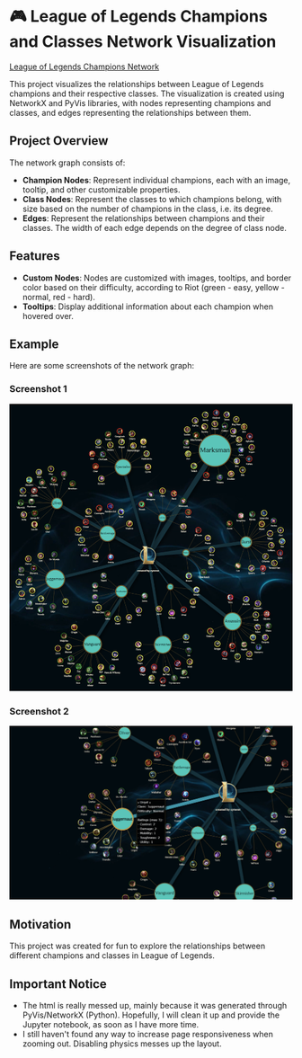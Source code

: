 # 🎮 League of Legends Champions and Classes Network Visualization

[League of Legends Champions Network](https://lol-champions-network-2baea.ondigitalocean.app/)

This project visualizes the relationships between League of Legends champions and their respective classes. The visualization is created using NetworkX and PyVis libraries, with nodes representing champions and classes, and edges representing the relationships between them.

## Project Overview

The network graph consists of:

- **Champion Nodes**: Represent individual champions, each with an image, tooltip, and other customizable properties.
- **Class Nodes**: Represent the classes to which champions belong, with size based on the number of champions in the class, i.e. its degree.
- **Edges**: Represent the relationships between champions and their classes. The width of each edge depends on the degree of class node.

## Features

- **Custom Nodes**: Nodes are customized with images, tooltips, and border color based on their difficulty, according to Riot (green - easy, yellow - normal, red - hard).
- **Tooltips**: Display additional information about each champion when hovered over.

## Example

Here are some screenshots of the network graph:

### Screenshot 1

![Screenshot 1](/readme/lol-champs-network-0-.png)

### Screenshot 2

![Screenshot 2](/readme/lol-champs-network-1-.png)

## Motivation

This project was created for fun to explore the relationships between different champions and classes in League of Legends.

## Important Notice

- The html is really messed up, mainly because it was generated through PyVis/NetworkX (Python). Hopefully, I will clean it up and provide the Jupyter notebook, as soon as I have more time.
- I still haven't found any way to increase page responsiveness when zooming out. Disabling physics messes up the layout.
